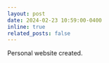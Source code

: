 ```yaml
---
layout: post
date: 2024-02-23 10:59:00-0400
inline: true
related_posts: false
---
```


Personal website created.
